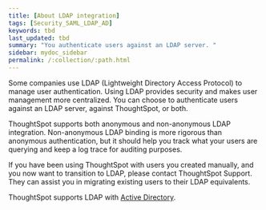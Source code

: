 ```yaml
---
title: [About LDAP integration]
tags: [Security_SAML_LDAP_AD]
keywords: tbd
last_updated: tbd
summary: "You authenticate users against an LDAP server. "
sidebar: mydoc_sidebar
permalink: /:collection/:path.html
---
```

Some companies use LDAP (Lightweight Directory Access Protocol) to manage user authentication. Using LDAP provides security and makes user management more centralized. You can choose to authenticate users against an LDAP server, against ThoughtSpot, or both.

ThoughtSpot supports both anonymous and non-anonymous LDAP integration. Non-anonymous LDAP binding is more rigorous than anonymous authentication, but it should help you track what your users are querying and keep a log trace for auditing purposes.

If you have been using ThoughtSpot with users you created manually, and you now want to transition to LDAP, please contact ThoughtSpot Support. They can assist you in migrating existing users to their LDAP equivalents.

ThoughtSpot supports LDAP with [Active Directory](LDAP_config_AD.html#).
